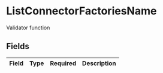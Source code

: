 # ListConnectorFactoriesName

Validator function


## Fields

| Field       | Type        | Required    | Description |
| ----------- | ----------- | ----------- | ----------- |